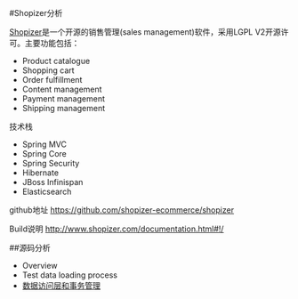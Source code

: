 #Shopizer分析

[Shopizer](http://www.shopizer.com/)是一个开源的销售管理(sales management)软件，采用LGPL V2开源许可。主要功能包括：

* Product catalogue
* Shopping cart
* Order fulfillment
* Content management
* Payment management
* Shipping management

技术栈

* Spring MVC
* Spring Core
* Spring Security
* Hibernate
* JBoss Infinispan
* Elasticsearch

github地址 https://github.com/shopizer-ecommerce/shopizer

Build说明 http://www.shopizer.com/documentation.html#!/

##源码分析

* Overview
* Test data loading process
* [数据访问层和事务管理](data_access.md)

